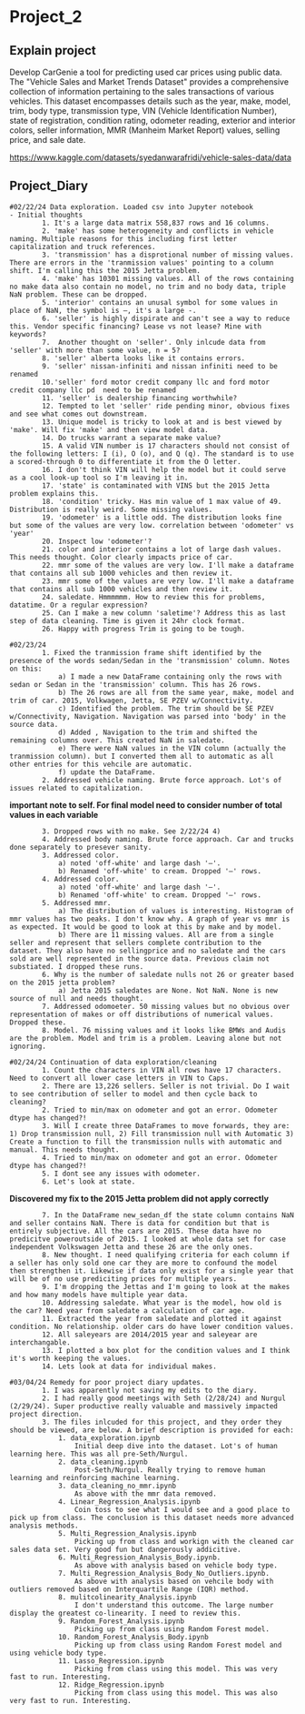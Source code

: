 # Project_2

## Explain project

Develop CarGenie a tool for predicting used car prices using public data. The "Vehicle Sales and Market Trends Dataset" provides a comprehensive collection of information pertaining to the sales transactions of various vehicles. This dataset encompasses details such as the year, make, model, trim, body type, transmission type, VIN (Vehicle Identification Number), state of registration, condition rating, odometer reading, exterior and interior colors, seller information, MMR (Manheim Market Report) values, selling price, and sale date.

https://www.kaggle.com/datasets/syedanwarafridi/vehicle-sales-data/data


## Project_Diary

    #02/22/24 Data exploration. Loaded csv into Jupyter notebook
    - Initial thoughts
            1. It's a large data matrix 558,837 rows and 16 columns. 
            2. 'make' has some heterogeneity and conflicts in vehicle naming. Multiple reasons for this including first letter capitalization and truck references.
            3. 'transmission' has a disprotional number of missing values. There are errors in the 'tranmission values' pointing to a column shift. I'm calling this the 2015 Jetta problem.
            4. 'make' has 10301 missing values. All of the rows containing no make data also contain no model, no trim and no body data, triple NaN problem. These can be dropped.
            5. 'interior' contains an unusal symbol for some values in place of NaN, the symbol is —, it's a large -.
            6. 'seller' is highly dispirate and can't see a way to reduce this. Vendor specific financing? Lease vs not lease? Mine with keywords?
            7.  Another thought on 'seller'. Only inlcude data from 'seller' with more than some value, n = 5?
            8. 'seller' alberta looks like it contains errors.
            9. 'seller' nissan-infiniti and nissan infiniti need to be renamed
            10.'seller' ford motor credit company llc and ford motor credit company llc pd  need to be renamed
            11. 'seller' is dealership financing worthwhile?
            12. Tempted to let 'seller' ride pending minor, obvious fixes and see what comes out downstream.
            13. Unique model is tricky to look at and is best viewed by 'make'. Will fix 'make' and then view model data.
            14. Do trucks warrant a separate make value?
            15. A valid VIN number is 17 characters should not consist of the following letters: I (i), O (o), and Q (q). The standard is to use a scored-through 0 to differentiate it from the O letter.
            16. I don't think VIN will help the model but it could serve as a cool look-up tool so I'm leaving it in.
            17. 'state' is contaminated with VINS but the 2015 Jetta problem explains this.
            18. 'condition' tricky. Has min value of 1 max value of 49. Distribution is really weird. Some missing values.
            19. 'odometer' is a little odd. The distribution looks fine but some of the values are very low. correlation between 'odometer' vs 'year'
            20. Inspect low 'odometer'?
            21. color and interior contains a lot of large dash values. This needs thought. Color clearly impacts price of car.
            22. mmr some of the values are very low. I'll make a dataframe that contains all sub 1000 vehicles and then review it.
            23. mmr some of the values are very low. I'll make a dataframe that contains all sub 1000 vehicles and then review it.
            24. saledate. Hmmmmmm. How to review this for problems, datatime. Or a regular expression?
            25. Can I make a new column 'saletime'? Address this as last step of data cleaning. Time is given it 24hr clock format.
            26. Happy with progress Trim is going to be tough.
    
    #02/23/24
            1. Fixed the tranmission frame shift identified by the presence of the words sedan/Sedan in the 'transmission' column. Notes on this:
                a) I made a new DataFrame containing only the rows with sedan or Sedan in the 'transmission' column. This has 26 rows.
                b) The 26 rows are all from the same year, make, model and trim of car. 2015, Volkwagen, Jetta, SE PZEV w/Connectivity.
                c) Identified the problem. The trim should be SE PZEV w/Connectivity, Navigation. Navigation was parsed into 'body' in the source data.
                d) Added , Navigation to the trim and shifted the remaining columns over. This created NaN in saledate.
                e) There were NaN values in the VIN column (actually the tranmission column). but I converted them all to automatic as all other entries for this vehcile are automatic.
                f) update the DataFrame.
            2. Addressed vehicle naming. Brute force approach. Lot's of issues related to capitalization.

**important note to self. For final model need to consider number of total values in each variable**

            3. Dropped rows with no make. See 2/22/24 4)
            4. Addressed body naming. Brute force approach. Car and trucks done separately to presever sanity.
            3. Addressed color. 
                a) noted 'off-white' and large dash '—'. 
                b) Renamed 'off-white' to cream. Dropped '—' rows.
            4. Addressed color.
                a) noted 'off-white' and large dash '—'. 
                b) Renamed 'off-white' to cream. Dropped '—' rows.
            5. Addressed mmr.
                a) The distribution of values is interesting. Histogram of mmr values has two peaks. I don't know why. A graph of year vs mmr is as expected. It would be good to look at this by make and by model. 
                b) There are 11 missing values. All are from a single seller and represent that sellers complete contribution to the dataset. They also have no sellingprice and no saledate and the cars sold are well represented in the source data. Previous claim not substiated. I dropped these runs.
            6. Why is the number of saledate nulls not 26 or greater based on the 2015 jetta problem?
                a) Jetta 2015 saledates are None. Not NaN. None is new source of null and needs thought.
            7. Addressed odomoeter. 50 missing values but no obvious over representation of makes or off distributions of numerical values. Dropped these.
            8. Model. 76 missing values and it looks like BMWs and Audis are the problem. Model and trim is a problem. Leaving alone but not ignoring.

    #02/24/24 Continuation of data exploration/cleaning
            1. Count the characters in VIN all rows have 17 characters. Need to convert all lower case letters in VIN to Caps.
            2. There are 13,226 sellers. Seller is not trivial. Do I wait to see contribution of seller to model and then cycle back to cleaning?
            2. Tried to min/max on odometer and got an error. Odometer dtype has changed?!
            3. Will I create three DataFrames to move forwards, they are: 1) Drop transmission null, 2) Fill transmission null with Automatic 3) Create a function to fill the transmission nulls with automatic and manual. This needs thought.
            4. Tried to min/max on odometer and got an error. Odometer dtype has changed?!
            5. I dont see any issues with odometer.
            6. Let's look at state. 

**Discovered my fix to the 2015 Jetta problem did not apply correctly** 

            7. In the DataFrame new_sedan_df the state column contains NaN and seller contains NaN. There is data for condition but that is entirely subjective. All the cars are 2015. These data have no predicitve poweroutside of 2015. I looked at whole data set for case independent Volkswagen Jetta and these 26 are the only ones. 
            8. New thought. I need qualifying criteria for each column if a seller has only sold one car they are more to confound the model then strengthen it. Likewise if data only exist for a single year that will be of no use prediciting prices for multiple years. 
            9. I'm dropping the Jettas and I'm going to look at the makes and how many models have multiple year data. 
            10. Addressing saledate. What year is the model, how old is the car? Need year from saledate a calculation of car age.
            11. Extracted the year from saledate and plotted it against condition. No relationship. older cars do have lower condition values.
            12. All saleyears are 2014/2015 year and saleyear are interchangable. 
            13. I plotted a box plot for the condition values and I think it's worth keeping the values.
            14. Lets look at data for individual makes. 

    #03/04/24 Remedy for poor project diary updates.
            1. I was apparently not saving my edits to the diary. 
            2. I had really good meetings with Seth (2/28/24) and Nurgul (2/29/24). Super productive really valuable and massively impacted project direction.
            3. The files inlcuded for this project, and they order they should be viewed, are below. A brief description is provided for each:
                1. data_exploration.ipynb
                    Initial deep dive into the dataset. Lot's of human learning here. This was all pre-Seth/Nurgul.
                2. data_cleaning.ipynb
                    Post-Seth/Nurgul. Really trying to remove human learning and reinforcing machine learning.
                3. data_cleaning_no_mmr.ipynb
                    As above with the mmr data removed. 
                4. Linear_Regression_Analysis.ipynb
                    Coin toss to see what I would see and a good place to pick up from class. The conclusion is this dataset needs more advanced analysis methods.
                5. Multi_Regression_Analysis.ipynb
                    Picking up from class and workign with the cleaned car sales data set. Very good fun but dangerously addicitive.
                6. Multi_Regression_Analysis_Body.ipynb.
                    As above with analysis based on vehicle body type.
                7. Multi_Regression_Analysis_Body_No_Outliers.ipynb.
                    As above with analysis based on vehcile body with outliers removed based on Interquartile Range (IQR) method. 
                8. mulitcolinearity_Analysis.ipynb
                    I don't understand this outcome. The large number display the greatest co-linearity. I need to review this.
                9. Random_Forest_Analysis.ipynb
                    Picking up from class using Random Forest model.
                10. Random_Forest_Analysis_Body.ipynb
                    Picking up from class using Random Forest model and using vehicle body type.
                11. Lasso_Regression.ipynb
                    Picking from class using this model. This was very fast to run. Interesting.
                12. Ridge_Regression.ipynb
                    Picking from class using this model. This was also very fast to run. Interesting.
                    



            
            
        

